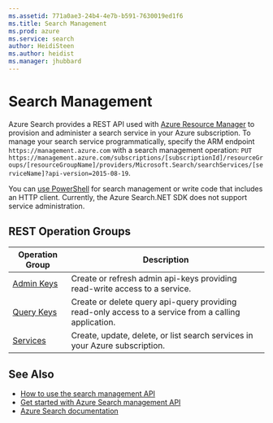 ```yaml
---
ms.assetid: 771a0ae3-24b4-4e7b-b591-7630019ed1f6
ms.title: Search Management
ms.prod: azure
ms.service: search
author: HeidiSteen
ms.author: heidist
ms.manager: jhubbard
---
```


# Search Management

Azure Search provides a REST API used with [Azure Resource Manager](http://msdn.microsoft.com/library/azure/dn790568.aspx) to provision and administer a search service in your Azure subscription. To manage your search service programmatically, specify the ARM endpoint `https://management.azure.com` with a search management operation: `PUT   https://management.azure.com/subscriptions/[subscriptionId]/resourceGroups/[resourceGroupName]/providers/Microsoft.Search/searchServices/[serviceName]?api-version=2015-08-19`.

You can [use PowerShell](https://azure.microsoft.com/documentation/articles/search-manage-powershell/) for search management or write code that includes an HTTP client. Currently, the Azure Search.NET SDK does not support service administration.

## REST Operation Groups

| Operation Group | Description |
|-----------------|-------------|
| [Admin Keys](../../api-ref/searchmanagement/AdminKeys.json)  | Create or refresh admin api-keys providing read-write access to a service. |
| [Query Keys](../../api-ref/searchmanagement/QueryKeys.json)  | Create or delete query api-query providing read-only access to a service from a calling application. |
| [Services](../../api-ref/searchmanagement/Services.json)  | Create, update, delete, or list search services in your Azure subscription. |

## See Also

- [How to use the search management API](search-howto-management-rest-api.md)
- [Get started with Azure Search management API](http://go.microsoft.com/fwlink/p/?LinkId=516968)
- [Azure Search documentation](https://azure.microsoft.com/documentation/services/search/)
